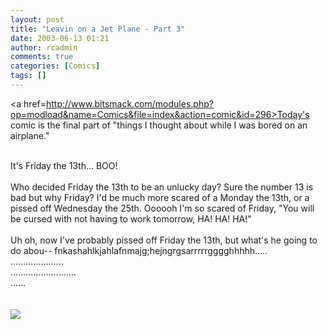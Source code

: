 ```yaml
---
layout: post
title: "Leavin on a Jet Plane - Part 3"
date: 2003-06-13 01:21
author: rcadmin
comments: true
categories: [Comics]
tags: []
---
```

<a href=http://www.bitsmack.com/modules.php?op=modload&name=Comics&file=index&action=comic&id=296>Today's comic</a> is the final part of "things I thought about while I was bored on an airplane."
<br />

<br />
It's Friday the 13th... BOO!
<br />

<br />
Who decided Friday the 13th to be an unlucky day? Sure the number 13 is bad but why Friday? I'd be much more scared of a Monday the 13th, or a pissed off Wednesday the 25th. Oooooh I'm so scared of Friday, <scary voice>"You will be cursed with not having to work tomorrow, HA! HA! HA!"</scary voice> 
<br />

<br />
Uh oh, now I've probably pissed off Friday the 13th, but what's he going to do abou-- fnkashahlkjahlafnmajg;hejngrgsarrrrrgggghhhhh.....
<br />
.....................
<br />
..........................
<br />
......
<br />
<Br><br><!--more--><img src='http://dl.bitsmack.com/comics/20030613.gif'   />

